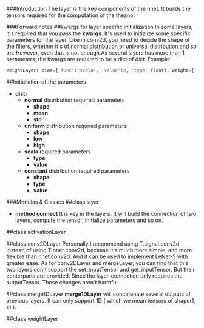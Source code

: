 ###Introduction
The layer is the key components of the nnet. It builds the tensors required for the computation of the theano.

###Forward notes
##kwargs for layer specific initialization
  In some layers, it's required that you pass the __kwargs__. It's used to initialize some specific parameters for the layer. Like in conv2d, you need to decide the shape of the filters, whether it's of normal distribution or universal distribution and so on. However, even that is not enough.As several layers has more than 1 parameters, the kwargs are required to be a dict of dict.
  Example:
```python
weightLayer( bias={'func':'scala', 'value':0, 'type':float}, weight={'func':'normal', 'low':-0.25, 'high':0.25})
```

##Initialiation of the parameters
- __distr__
  - __normal__ distribution required parameters
    - __shape__
    - __mean__
    - __std__
  - __uniform__ distribution required parameters
    - __shape__
    - __low__
    - __high__
  - __scala__ required parameters
    - __type__
    - __value__
  - __constant__ distribution required parameters
    - __shape__
    - __type__
    - __value__

###Modulas & Classes
##class layer
- __method connect__ 
  It is key in the layers. It will build the connection of two layers, compute the tensor, initialize parameters and so on.

##class activationLayer

##class conv2DLayer
Personally I recommend using T.signal.conv2d instead of using T.nnet.conv2d, because it's much more simple, and more flexible than nnet.conv2d. And it can be used to implement LeNet-5 with greater ease. As for conv2DLayer and mergeLayer, you can find that this two layers don't support the set_inputTensor and get_inputTensor. But their conterparts are provided. Since the layer-connection only requires the outputTensor. These changes aren't harmful.

##class merge1DLayer
__merge1DLayer__ will concatenate several outputs of previous layers. It can only support 1D ( which we mean tensors of shape(1, x) ).


##class weightLayer
